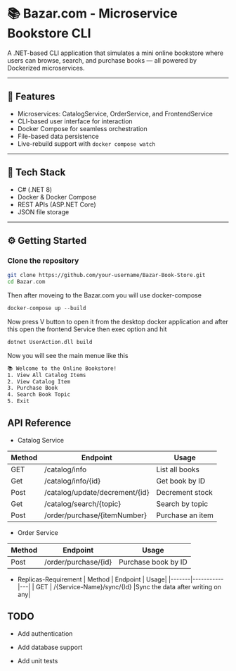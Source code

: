 # 📚 Bazar.com - Microservice Bookstore CLI

A .NET-based CLI application that simulates a mini online bookstore where users can browse, search, and purchase books — all powered by Dockerized microservices.

---

## 🚀 Features

-  Microservices: CatalogService, OrderService, and FrontendService
-  CLI-based user interface for interaction
-  Docker Compose for seamless orchestration
-  File-based data persistence
-  Live-rebuild support with `docker compose watch`

---

## 🧰 Tech Stack

- C# (.NET 8)
- Docker & Docker Compose
- REST APIs (ASP.NET Core)
- JSON file storage

---

## ⚙️ Getting Started

### Clone the repository

```bash
git clone https://github.com/your-username/Bazar-Book-Store.git
cd Bazar.com
```
Then after moveing to the Bazar.com you will use docker-compose
```swift
docker-compose up --build
```
Now press V button to open it from the desktop docker application and after this open the frontend Service then exec option and hit 
```bash
dotnet UserAction.dll build
```
Now you will see the main menue like this 
```bash
📚 Welcome to the Online Bookstore!
1. View All Catalog Items
2. View Catalog Item
3. Purchase Book
4. Search Book Topic
5. Exit
```
## API Reference
* Catalog Service

| Method | Endpoint | Usage|
|-------|----------- |---|
|  GET    | /catalog/info |List all books|
|  Get    | /catalog/info/{id}     |Get book by ID|
|  Post  | /catalog/update/decrement/{id}       |Decrement stock|
|  Get   | /catalog/search/{topic}     |Search by topic|
|  Post  | /order/purchase/{itemNumber}|Purchase an item|

* Order Service

| Method | Endpoint | Usage|
|-------|----------- |---|
|  Post   | /order/purchase/{id} |Purchase book by ID|

* Replicas-Requirement 
| Method | Endpoint | Usage|
|-------|----------- |---|
|  GET   | /{Service-Name}/sync/{Id} |Sync the data after writing on any|
## TODO
- Add authentication

- Add database support

- Add unit tests


